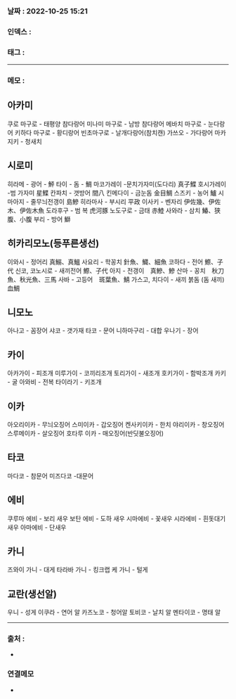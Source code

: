 ### 날짜 :  2022-10-25 15:21

### 인덱스 :

### 태그 :

----

### 메모 :

## 아카미

쿠로 마구로 - 태평양 참다랑어
미나미 마구로 - 남방 참다랑어
메바치 마구로 - 눈다랑어
키하다 마구로 - 황디랑어
빈초마구로 - 날개다랑어(참치캔)
가쓰오 - 가다랑어
마카지키 - 청새치

## 시로미

히라메 - 광어 - 鮃
타이 - 돔  - 鯛
마코가레이 -문치가자미(도다리) 真子鰈
호시가레이 -범 가자미 星鰈
칸파치 - 갯방어 間八
킨메다이 - 금눈돔 金目鯛
스즈키 - 농어 鱸
시마아지 - 줄무늬전갱이 島鰺
히라마사 - 부시리 平政
이사키 - 벤자리 伊佐幾、伊佐木、伊佐木魚
도라후구 - 범 복 虎河豚
노도구로 - 금태 赤鯥
사와라 - 삼치 鰆、狭腹、小腹
부리 - 방어 鰤

## 히카리모노(등푸른생선)
이와시 - 정어리 真鰯、真鰮
사요리 - 학꽁치 針魚、鱵、細魚
코하다 - 전어 鰶、子代
신코, 코노시로 - 새끼전어 鰶、子代
아지 - 전갱이　真鰺、鰺
산마 - 꽁치　秋刀魚、秋光魚、三馬
사바 - 고등어　斑葉魚、鯖
가스고, 치다이 - 새끼 붉돔 (돔 새끼)　血鯛

## 니모노
아나고 - 꼼장어
샤코 - 갯가재
타코 - 문어
니하마구리 - 대합
우나기 - 장어

## 카이
아카가이 - 피조개
미루가이 - 코끼리조개
토리가이 - 새조개
호키가이 - 함박조개
카키 - 굴
아와비 - 전복
타이라기 - 키조개

## 이카
아오리이카 - 무늬오징어
스미이카 - 갑오징어
켄사키이카 - 한치
야리이카 - 창오징어
스루메이카 - 살오징어
호타루 이카 - 매오징어(반딧불오징어)

## 타코
마다코 - 참문어
미즈다코 -대문어

## 에비
쿠루마 에비 - 보리 새우
보탄 에비 - 도하 새우
시마에비 - 꽃새우
시라에비 - 흰돗대기새우
아마에비 - 단새우

## 카니
즈와이 가니 - 대게
타라바 가니 - 킹크랩
케 가니 - 털게

## 교란(생선알)
우니 - 성게 
이쿠라 - 연어 알
카즈노코 - 청어알
토비코 - 날치 알
멘타이코 - 명태 알


----
### 출처 :
-


### 연결메모
-








